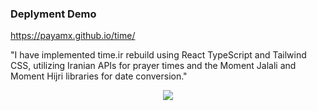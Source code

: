 
### Deplyment Demo 
https://payamx.github.io/time/

"I have implemented time.ir rebuild using React TypeScript and Tailwind CSS,
utilizing Iranian APIs for prayer times and the Moment Jalali and Moment Hijri libraries for date conversion."
<p align="center">
  <a href="https://skillicons.dev">
    <img src="https://skillicons.dev/icons?i=html,css,tailwind,react,ts" />

  </a>
</p>
